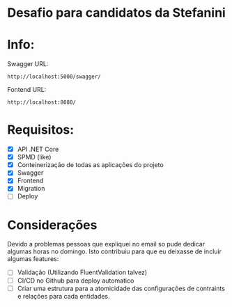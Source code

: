 # Desafio para candidatos da Stefanini

# Info:

Swagger URL:

    http://localhost:5000/swagger/

Fontend URL:

    http://localhost:8080/

# Requisitos:

- [x] API .NET Core
- [x] SPMD (like)
- [x] Conteinerização de todas as aplicações do projeto
- [x] Swagger
- [x] Frontend
- [x] Migration
- [ ] Deploy

# Considerações

Devido a problemas pessoas que expliquei no email so pude dedicar algumas horas no domingo. Isto contribuiu para que eu deixasse de incluir algumas features:

- [ ] Validação (Utilizando FluentValidation talvez)
- [ ] CI/CD no Github para deploy automatico
- [ ] Criar uma estrutura para a atomicidade das configurações de contraints e relações para cada entidades.
